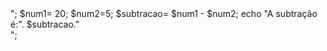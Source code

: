 
<?php
  //programa que faz a soma de dois números

  $num1= 20;
  $num2=5;
  $soma= $num1 + $num2;
  echo "A soma é:" . $soma ."<br>";


$num1= 20;
$num2=5;
$subtracao= $num1 - $num2;
echo "A subtração é:". $subtracao."<br>";
 
